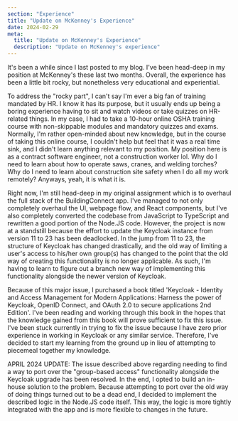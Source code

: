 ```yaml
---
section: "Experience"
title: "Update on McKenney's Experience"
date: 2024-02-29
meta: 
  title: "Update on McKenney's Experience"
  description: "Update on McKenney's experience"
---
```


It's been a while since I last posted to my blog. I've been head-deep in my position at McKenney's these last two months. 
Overall, the experience has been a little bit rocky, but nonetheless very educational and experiential. 

To address the "rocky part", I can't say I'm ever a big fan of training mandated by HR. I know it has its purpose, but 
it usually ends up being a boring experience having to sit and watch videos or take quizzes on HR-related things. In 
my case, I had to take a 10-hour online OSHA training course with non-skippable modules and mandatory quizzes and exams. 
Normally, I'm rather open-minded about new knowledge, but in the course of taking this online course, I couldn't help but 
feel that it was a real time sink, and I didn't learn anything relevant to my position. My position here is as a contract
software engineer, not a construction worker lol. Why do I need to learn about how to operate saws, cranes, and 
welding torches? Why do I need to learn about construction site safety when I do all my work remotely? Anyways, 
yeah, it is what it is.

Right now, I'm still head-deep in my original assignment which is to overhaul the full stack of the BuildingConnect app. 
I've managed to not only completely overhaul the UI, webpage flow, and React components, but I've also completely 
converted the codebase from JavaScript to TypeScript and rewritten a good portion of the Node.JS code. However, 
the project is now at a standstill because the effort to update the Keycloak instance from version 11 to 23 has been
deadlocked. In the jump from 11 to 23, the structure of Keycloak has changed drastically, and the old way of limiting a 
user's access to his/her own group(s) has changed to the point that the old way of creating this functionality is no 
longer applicable. As such, I'm having to learn to figure out a branch new way of implementing this functionality
alongside the newer version of Keycloak. 

Because of this major issue, I purchased a book titled 'Keycloak - Identity and Access Management for Modern 
Applications: Harness the power of Keycloak, OpenID Connect, and OAuth 2.0 to secure applications 2nd Edition'. 
I've been reading and working through this book in the hopes that the knowledge gained from this book will prove 
sufficient to fix this issue. I've been stuck currently in trying to fix the issue because I have zero prior 
experience in working in Keycloak or any similar service. Therefore, I've decided to start my learning from the ground 
up in lieu of attempting to piecemeal together my knowledge.

APRIL 2024 UPDATE: The issue described above regarding needing to find a way to port over the "group-based access" functionality 
alongside the Keycloak upgrade has been resolved. In the end, I opted to build an in-house solution to the problem.
Because attempting to port over the old way of doing things turned out to be a dead end, I decided to implement the
described logic in the Node.JS code itself. This way, the logic is more tightly integrated with the app and is more
flexible to changes in the future.